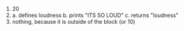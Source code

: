 1. 20
2.  a. defines loudness
	b. prints "ITS SO LOUD"
	c. returns "loudness"
3. nothing, because it is outside of the block (or 10)